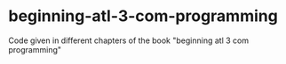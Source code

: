 # beginning-atl-3-com-programming
Code given in different chapters of the book "beginning atl 3 com programming"
